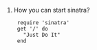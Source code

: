 1. How you can start sinatra?
        
        require 'sinatra' 
        get '/' do 
          "Just Do It" 
        end
